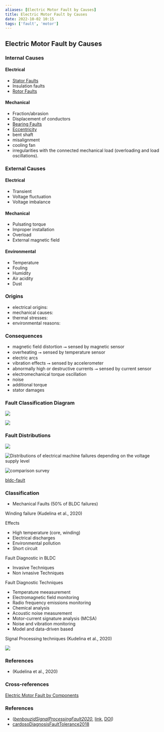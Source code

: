 ```yaml
---
aliases: [Electric Motor Fault by Causes]
title: Electric Motor Fault by Causes
date: 2022-10-02 10:15
tags: ['fault', 'motor']
---
```


## Electric Motor Fault by Causes

### Internal Causes

#### Electrical

- [Stator Faults](stator-fault.md)
- Insulation faults
- [Rotor Faults](rotor-fault.md)

#### Mechanical

- Fraction/abrasion
- Displacement of conductors
- [Bearing Faults](../motor-fault/bearing-fault.md)
- [Eccentricity](../motor-fault/eccentricity.md)
- bent shaft
- misalignment
- cooling fan
- irregularities with the connected mechanical load (overloading and load oscillations).

### External Causes

#### Electrical

- Transient
- Voltage fluctuation
- Voltage imbalance

#### Mechanical

- Pulsating torque
- Improper installation
- Overload
- External magnetic field

#### Environmental

- Temperature
- Fouling
- Humidity
- Air acidity
- Dust

### Origins

- electrical origins:
- mechanical causes:
- thermal stresses:
- environmental reasons:

### Consequences

- magnetic field distortion ⭢ sensed by magnetic sensor
- overheating ⭢ sensed by temperature sensor
- electric arcs
- vibration effects ⭢ sensed by accelerometer
- abnormally high or destructive currents ⭢ sensed by current sensor
- electromechanical torque oscillation
- noise
- additional torque
- stator damages

### Fault Classification Diagram

![](https://i.imgur.com/UyoJs6L.png)

![](https://i.imgur.com/VYqQyIP.png)

### Fault Distributions

![](https://i.imgur.com/RBm2iq0.png)

![](https://i.imgur.com/TGEsgg2.png "Distributions of electrical machine failures depending on the voltage supply level")

![comparison survey](https://www.degruyter.com/document/doi/10.1515/ijeeps-2020-0161/asset/graphic/j_ijeeps-2020-0161_fig_001.jpg)

[bldc-fault](bldc-fault.md)

### Classification

- Mechanical Faults (50% of BLDC failures)

Winding failure (Kudelina et al., 2020)

Effects

- High temperature (core, winding)
- Electrical discharges
- Environmental pollution
- Short circuit

Fault Diagnostic in BLDC

- Invasive Techniques
- Non ivnasive Techniques

Fault Diagnostic Techniques

- Temperature meeasurement
- Electromagnetic field monitoring
- Radio frequency emissions monitoring
- Chemical analysis
- Acoustic noise measurement
- Motor-current signature analysis (MCSA)
- Noise and vibration monitoring
- Model and data-driven based

Signal Processing techniques (Kudelina et al., 2020)

![](file:///C:/Users/User/AppData/Local/Temp/msohtmlclip1/01/clip_image003.png)

### References

- (Kudelina et al., 2020)

### Cross-references

[Electric Motor Fault by Components](electric-motor-fault-component.md)

### References

- (_[benbouzidSignalProcessingFault2020](zotero://select/library/items/8J7VLLY9)_, [link](https://digital-library.theiet.org/content/books/po/pbpo153e), [DOI](https://doi.org/))
- [cardosoDiagnosisFaultTolerance2018](../zotero/cardosoDiagnosisFaultTolerance2018.md)
